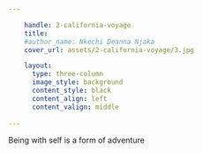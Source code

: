 ```yaml
---

    handle: 2-california-voyage
    title:  
    #author_name: Nkechi Deanna Njaka
    cover_url: assets/2-california-voyage/3.jpg

    layout:
      type: three-column
      image_style: background 
      content_style: black
      content_align: left
      content_valign: middle
        
---
```

Being with self is a form of adventure 